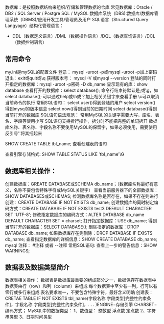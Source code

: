 数据库：是按照数据结构来组织/存储和管理数据的仓库
常见数据库：Oracle / DB2 / SQL Server / Postgre SQL / MySQL
数据库系统（DBS):数据库/数据库管理系统（DBMS)/应用开发工具/管理员及用户
SQL语言（Structured Query Langyage）结构化管理语言：

* DDL（数据定义语言）/DML（数据操作语言）/DQL（数据查询语言）/DCL（数据控制语言）

## 常用命令

my.ini是mySQL的配置文件
登录： mysql -uroot -p或mysql -uroot -p加上密码
退出：exit或quit或\q
获得版本号： mysql -V 或mysql --version
登陆的同时打开指定的数据库：mysql -uroot -p密码 -D db_name
显示现有的库：show database
查看打开的数据库：select database();
命令行结束符默认是;或\g，如select database();
可以通过help或\h或？加上相关关键字来查看手册
\c可以取消当前命令的执行
常用SQL语句：
select user()得到登陆的用户
select version()得到mysql的版本信息
select now()得到当前的日期时间
select database()得到当前打开的数据库
SQL语句语法规范：
常用MySQL的关键字需要大写，库名、表名、字段等使用小写
SQL语句支持折行操作，拆分时不能把完整的单词拆开
数据库名称、表名称、字段名称不要使用MySQL的保留字，如果必须使用，需要使用反引号''将其括起来

SHOW CREATE TABLE tbl_name;    查看创建表的语句

查看引擎存储格式: SHOW TABLE STATUS LIKE 'tbl_name'\G



## 数据库相关操作：

创建数据库：GREATE DATABASE或SCHEMA db_name；（数据库名称最好有意义，名称不要包含特殊字符或MySQL关键字）
查看当前服务器下的全部数据库：SHOW DATABASES或SCHEMAS;
检测数据库名称是否存在，如果不存在则进行创建：CREATE DATABASE IF NOT EXISTS db_name;
创建数据库的同时制定编码方式：CREATE DATABASE IF NOT EXISTS test3 DEFAULT CHARACTER SET 'UTF-8';
修改指定数据库的编码方式：ALTER DATABASE db_name DEFAULT CHARACTER SET = charset;
打开指定数据库：USE db_name;
得到当前打开的数据库：SELECT DATABASE();
删除指定的数据库：DROP DATABASE db_name;
如果数据库存在则删除：DROP DATABASE IF EXISTS db_name;
查看指定数据库的详细信息：SHOW CREATE DATABASE db_name;
mysql 注释： #注释 或者 --注释
常用SQL语句:
查看上一步的警告信息：SHOW WARNINGS;



## 数据表及数据类型简介

数据表相关操作：
数据表是数据库最重要的组成部分之一，数据保存在数据表中
数据表由行（row）和列（column）来组成
每个数据表中至少有一列，行可以有零行或多行来组成
表名要求唯一，不要包含特殊字符，最好含义明确
创建表：CRETAE TABLE IF NOT EXISTS tbl_name(字段名称 字段类型[完整性约束条件]，字段名称 字段类型[完整性约束条件]，. . . )ENGINE=存储引擎 CHARSET=编码方式；
MySQL中的数据类型：
1、数值型：
整数型
浮点数
定点数
2、字符串类型
3、日期时间类型

